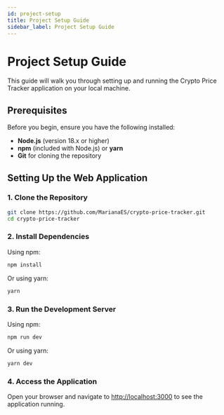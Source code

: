 ```yaml
---
id: project-setup
title: Project Setup Guide
sidebar_label: Project Setup Guide
---
```


# Project Setup Guide

This guide will walk you through setting up and running the Crypto Price Tracker application on your local machine.

## Prerequisites

Before you begin, ensure you have the following installed:

- **Node.js** (version 18.x or higher)
- **npm** (included with Node.js) or **yarn**
- **Git** for cloning the repository

## Setting Up the Web Application

### 1. Clone the Repository

```bash
git clone https://github.com/MarianaES/crypto-price-tracker.git
cd crypto-price-tracker
```

### 2. Install Dependencies

Using npm:

```bash
npm install
```

Or using yarn:

```bash
yarn
```

### 3. Run the Development Server

Using npm:

```bash
npm run dev
```

Or using yarn:

```bash
yarn dev
```

### 4. Access the Application

Open your browser and navigate to [http://localhost:3000](http://localhost:3000) to see the application running.
